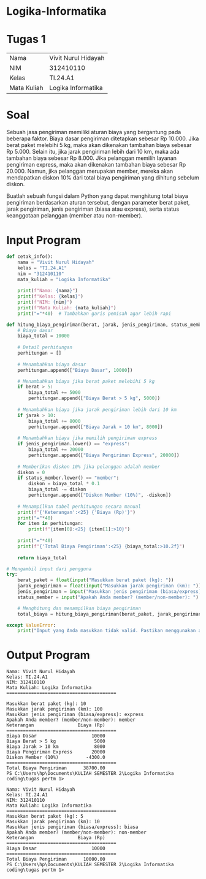 # Logika-Informatika
# Tugas 1

|                |                    |
| -------------- | ------------------ |
|      Nama    | Vivit Nurul Hidayah |
|      NIM     |      312410110     |
|     Kelas    |      TI.24.A1      |
|  Mata Kuliah | Logika Informatika |

# Soal

Sebuah jasa pengiriman memiliki aturan biaya yang bergantung pada beberapa faktor. Biaya dasar pengiriman ditetapkan sebesar Rp 10.000.
Jika berat paket melebihi 5 kg, maka akan dikenakan tambahan biaya sebesar Rp 5.000. Selain itu, jika jarak pengiriman lebih dari 10 km, maka ada tambahan biaya sebesar Rp 8.000.
Jika pelanggan memilih layanan pengiriman express, maka akan dikenakan tambahan biaya sebesar Rp 20.000. Namun, jika pelanggan merupakan member, mereka akan mendapatkan diskon 10% dari total biaya pengiriman yang dihitung sebelum diskon.

Buatlah sebuah fungsi dalam Python yang dapat menghitung total biaya pengiriman berdasarkan aturan tersebut, dengan parameter berat paket, jarak pengiriman, jenis pengiriman (biasa atau express), serta status keanggotaan pelanggan (member atau non-member).

# Input Program 
```python
def cetak_info():
    nama = "Vivit Nurul Hidayah"
    kelas = "TI.24.A1"
    nim = "312410110"
    mata_kuliah = "Logika Informatika"
    
    print(f"Nama: {nama}")
    print(f"Kelas: {kelas}")
    print(f"NIM: {nim}")
    print(f"Mata Kuliah: {mata_kuliah}")
    print("="*40)  # Tambahkan garis pemisah agar lebih rapi

def hitung_biaya_pengiriman(berat, jarak, jenis_pengiriman, status_member):
    # Biaya dasar
    biaya_total = 10000
    
    # Detail perhitungan
    perhitungan = []
    
    # Menambahkan biaya dasar
    perhitungan.append(["Biaya Dasar", 10000])

    # Menambahkan biaya jika berat paket melebihi 5 kg
    if berat > 5:
        biaya_total += 5000
        perhitungan.append(["Biaya Berat > 5 kg", 5000])
    
    # Menambahkan biaya jika jarak pengiriman lebih dari 10 km
    if jarak > 10:
        biaya_total += 8000
        perhitungan.append(["Biaya Jarak > 10 km", 8000])
    
    # Menambahkan biaya jika memilih pengiriman express
    if jenis_pengiriman.lower() == "express":
        biaya_total += 20000
        perhitungan.append(["Biaya Pengiriman Express", 20000])
    
    # Memberikan diskon 10% jika pelanggan adalah member
    diskon = 0
    if status_member.lower() == "member":
        diskon = biaya_total * 0.1
        biaya_total -= diskon
        perhitungan.append(["Diskon Member (10%)", -diskon])
    
    # Menampilkan tabel perhitungan secara manual
    print(f"{'Keterangan':<25} {'Biaya (Rp)'}")
    print("="*40)
    for item in perhitungan:
        print(f"{item[0]:<25} {item[1]:>10}")
    
    print("="*40)
    print(f"{'Total Biaya Pengiriman':<25} {biaya_total:>10.2f}")
    
    return biaya_total

# Mengambil input dari pengguna
try:
    berat_paket = float(input("Masukkan berat paket (kg): "))
    jarak_pengiriman = float(input("Masukkan jarak pengiriman (km): "))
    jenis_pengiriman = input("Masukkan jenis pengiriman (biasa/express): ").lower()
    status_member = input("Apakah Anda member? (member/non-member): ").lower()

    # Menghitung dan menampilkan biaya pengiriman
    total_biaya = hitung_biaya_pengiriman(berat_paket, jarak_pengiriman, jenis_pengiriman, status_member)

except ValueError:
    print("Input yang Anda masukkan tidak valid. Pastikan menggunakan angka untuk berat dan jarak.")
```

# Output Program 
```
Nama: Vivit Nurul Hidayah
Kelas: TI.24.A1
NIM: 312410110
Mata Kuliah: Logika Informatika
========================================

Masukkan berat paket (kg): 10
Masukkan jarak pengiriman (km): 100
Masukkan jenis pengiriman (biasa/express): express
Apakah Anda member? (member/non-member): member
Keterangan                Biaya (Rp)
========================================
Biaya Dasar                    10000
Biaya Berat > 5 kg              5000
Biaya Jarak > 10 km             8000
Biaya Pengiriman Express       20000
Diskon Member (10%)          -4300.0
========================================
Total Biaya Pengiriman      38700.00
PS C:\Users\hp\Documents\KULIAH SEMESTER 2\Logika Informatika coding\tugas pertm 1>

Nama: Vivit Nurul Hidayah
Kelas: TI.24.A1
NIM: 312410110
Mata Kuliah: Logika Informatika
========================================
Masukkan berat paket (kg): 5 
Masukkan jarak pengiriman (km): 10
Masukkan jenis pengiriman (biasa/express): biasa
Apakah Anda member? (member/non-member): non-member
Keterangan                Biaya (Rp)
========================================
Biaya Dasar                    10000
========================================
Total Biaya Pengiriman      10000.00
PS C:\Users\hp\Documents\KULIAH SEMESTER 2\Logika Informatika coding\tugas pertm 1>
```


